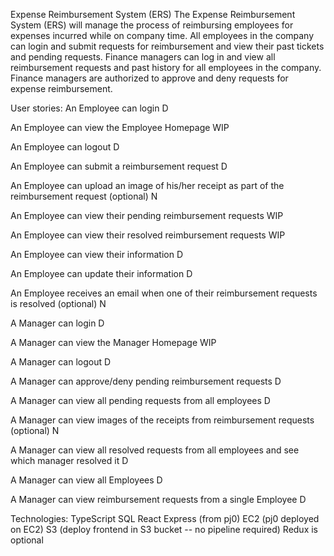 Expense Reimbursement System (ERS)
The Expense Reimbursement System (ERS) will manage the process of reimbursing employees for expenses incurred while on company time. All employees in the company can login and submit requests for reimbursement and view their past tickets and pending requests. Finance managers can log in and view all reimbursement requests and past history for all employees in the company. Finance managers are authorized to approve and deny requests for expense reimbursement.

User stories:
An Employee can login D

An Employee can view the Employee Homepage WIP

An Employee can logout D

An Employee can submit a reimbursement request D

An Employee can upload an image of his/her receipt as part of the reimbursement request (optional) N

An Employee can view their pending reimbursement requests WIP

An Employee can view their resolved reimbursement requests WIP

An Employee can view their information D

An Employee can update their information D

An Employee receives an email when one of their reimbursement requests is resolved (optional) N

A Manager can login D

A Manager can view the Manager Homepage WIP

A Manager can logout D

A Manager can approve/deny pending reimbursement requests D

A Manager can view all pending requests from all employees D

A Manager can view images of the receipts from reimbursement requests (optional) N

A Manager can view all resolved requests from all employees and see which manager resolved it D

A Manager can view all Employees D

A Manager can view reimbursement requests from a single Employee D

Technologies:
TypeScript
SQL
React
Express (from pj0)
EC2 (pj0 deployed on EC2)
S3 (deploy frontend in S3 bucket -- no pipeline required)
Redux is optional